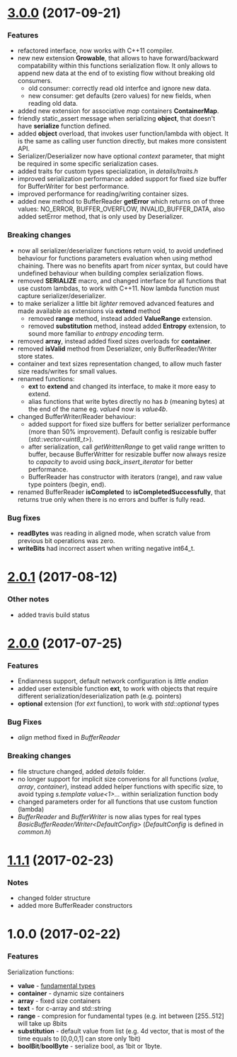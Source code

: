 # [3.0.0](https://github.com/fraillt/bitsery/compare/v2.0.1...v3.0.0) (2017-09-21)

### Features

* refactored interface, now works with C++11 compiler.
* new new extension **Growable**, that allows to have forward/backward compatability within this functions serialization flow. It only allows to append new data at the end of to existing flow without breaking old consumers.
  * old consumer: correctly read old interfce and ignore new data.
  * new consumer: get defaults (zero values) for new fields, when reading old data.
* added new extension for associative *map* containers **ContainerMap**.
* friendly static_assert message when serializing **object**, that doesn't have **serialize** function defined.
* added **object** overload, that invokes user function/lambda with object. It is the same as calling user function directly, but makes more consistent API.
* Serializer/Deserializer now have optional *context* parameter, that might be required in some specific serialization cases.
* added traits for custom types specialization, in *details/traits.h*
* improved serialization performance: added support for fixed size buffer for BufferWriter for best performance.
* improved performance for reading/writing container sizes.
* added new method to BufferReader **getError** which returns on of three values: NO_ERROR, BUFFER_OVERFLOW, INVALID_BUFFER_DATA, also added setError method, that is only used by Deserializer.


### Breaking changes

* now all serializer/deserializer functions return void, to avoid undefined behaviour for functions parameters evaluation when using method chaining. There was no benefits apart from *nicer* syntax, but could have undefined behaviour when building complex serialization flows.
* removed **SERIALIZE** macro, and changed interface for all functions that use custom lambdas, to work with C++11. Now lambda function must capture serializer/deserializer.
* to make serializer a little bit *lighter* removed advanced features and made available as extensions via **extend** method
  * removed **range** method, instead added **ValueRange** extension.
  * removed **substitution** method, instead added **Entropy** extension, to sound more familiar to *entropy encoding* term.
* removed **array**, instead added fixed sizes overloads for **container**.
* removed **isValid** method from Deserializer, only BufferReader/Writer store states.
* container and text sizes representation changed, to allow much faster size reads/writes for small values.
* renamed functions:
  * **ext** to **extend** and changed its interface, to make it more easy to extend.
  * alias functions that write bytes directly no has *b* (meaning bytes) at the end of the name eg. *value4* now is *value4b*.
* changed BufferWriter/Reader behaviour:
  * added support for fixed size buffers for better serializer performance (more than 50% improvement). Default config is resizable buffer (*std::vector<uint8_t>*).
  * after serialization, call *getWrittenRange* to get valid range written to buffer, because BufferWritter for resizable buffer now always resize to *capacity* to avoid using *back_insert_iterator* for better performance.
  * BufferReader has constructor with iterators (range), and raw value type pointers (begin, end).
* renamed BufferReader **isCompleted** to  **isCompletedSuccessfully**, that returns true only when there is no errors and buffer is fully read.

### Bug fixes

* **readBytes** was reading in aligned mode, when scratch value from previous bit operations was zero.
* **writeBits** had incorrect assert when writing negative int64_t.

<a name="2.0.1"></a>
# [2.0.1](https://github.com/fraillt/bitsery/compare/v2.0.0...v2.0.1) (2017-08-12)

### Other notes
* added travis build status

<a name="2.0.0"></a>
# [2.0.0](https://github.com/fraillt/bitsery/compare/v1.1.1...v2.0.0) (2017-07-25)

### Features

* Endianness support, default network configuration is *little endian*
* added user extensible function **ext**, to work with objects that require different serialization/deserialization path (e.g. pointers)
* **optional** extension (for *ext* function), to work with *std::optional* types

### Bug Fixes
* *align* method fixed in *BufferReader*

### Breaking changes

* file structure changed, added *details* folder.
* no longer support for implicit size converions for all functions (*value*, *array*, *container*), instead added helper functions with specific size, to avoid typing *s.template value<1>...* within serialization function body
* changed parameters order for all functions that use custom function (lambda)
* *BufferReader* and *BufferWriter* is now alias types for real types *BasicBufferReader/Writer&lt;DefaultConfig&gt;* (*DefaultConfig* is defined in *common.h*)


<a name="1.1.1"></a>
# [1.1.1](https://github.com/fraillt/bitsery/compare/v1.0.0...v1.1.1) (2017-02-23)

### Notes
* changed folder structure
* added more BufferReader constructors

# 1.0.0 (2017-02-22)

### Features

Serialization functions:
* **value** - [fundamental types](doc/design/fundamental_types.md)
* **container** - dynamic size containers
* **array** - fixed size containers
* **text** - for c-array and std::string
* **range** - compresion for fundamental types (e.g. int between [255..512] will take up 8bits
* **substitution** - default value from list (e.g. 4d vector, that is most of the time equals to [0,0,0,1] can store only 1bit)
* **boolBit**/**boolByte** - serialize bool, as 1bit or 1byte.
